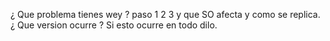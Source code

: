 ¿ Que problema tienes wey ?
paso 1 2 3 y que SO afecta y como se replica.
¿ Que version ocurre ?
Si esto ocurre en todo dilo.
